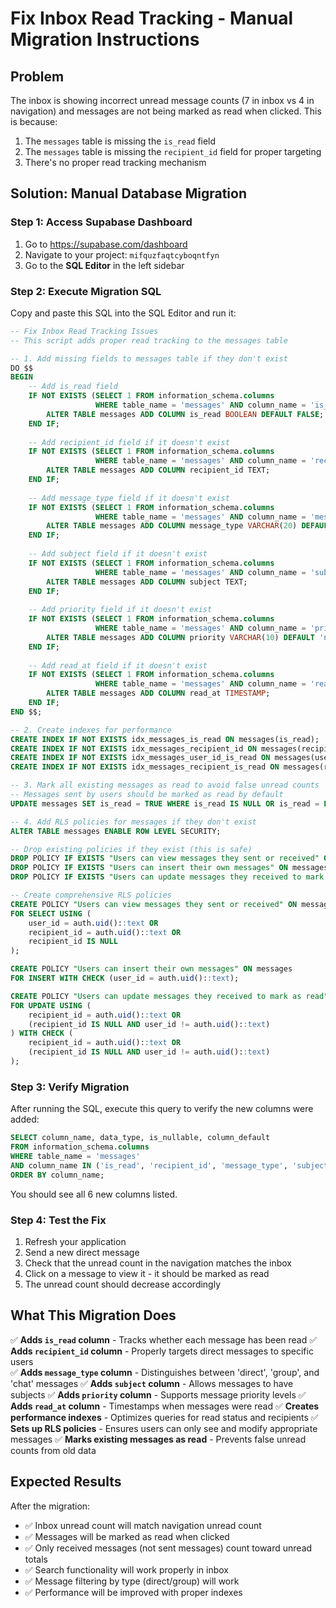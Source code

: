 # Fix Inbox Read Tracking - Manual Migration Instructions

## Problem
The inbox is showing incorrect unread message counts (7 in inbox vs 4 in navigation) and messages are not being marked as read when clicked. This is because:

1. The `messages` table is missing the `is_read` field
2. The `messages` table is missing the `recipient_id` field for proper targeting
3. There's no proper read tracking mechanism

## Solution: Manual Database Migration

### Step 1: Access Supabase Dashboard
1. Go to https://supabase.com/dashboard
2. Navigate to your project: `mifquzfaqtcyboqntfyn`
3. Go to the **SQL Editor** in the left sidebar

### Step 2: Execute Migration SQL

Copy and paste this SQL into the SQL Editor and run it:

```sql
-- Fix Inbox Read Tracking Issues
-- This script adds proper read tracking to the messages table

-- 1. Add missing fields to messages table if they don't exist
DO $$ 
BEGIN
    -- Add is_read field
    IF NOT EXISTS (SELECT 1 FROM information_schema.columns 
                   WHERE table_name = 'messages' AND column_name = 'is_read') THEN
        ALTER TABLE messages ADD COLUMN is_read BOOLEAN DEFAULT FALSE;
    END IF;
    
    -- Add recipient_id field if it doesn't exist
    IF NOT EXISTS (SELECT 1 FROM information_schema.columns 
                   WHERE table_name = 'messages' AND column_name = 'recipient_id') THEN
        ALTER TABLE messages ADD COLUMN recipient_id TEXT;
    END IF;
    
    -- Add message_type field if it doesn't exist
    IF NOT EXISTS (SELECT 1 FROM information_schema.columns 
                   WHERE table_name = 'messages' AND column_name = 'message_type') THEN
        ALTER TABLE messages ADD COLUMN message_type VARCHAR(20) DEFAULT 'direct';
    END IF;
    
    -- Add subject field if it doesn't exist
    IF NOT EXISTS (SELECT 1 FROM information_schema.columns 
                   WHERE table_name = 'messages' AND column_name = 'subject') THEN
        ALTER TABLE messages ADD COLUMN subject TEXT;
    END IF;
    
    -- Add priority field if it doesn't exist
    IF NOT EXISTS (SELECT 1 FROM information_schema.columns 
                   WHERE table_name = 'messages' AND column_name = 'priority') THEN
        ALTER TABLE messages ADD COLUMN priority VARCHAR(10) DEFAULT 'normal';
    END IF;
    
    -- Add read_at field if it doesn't exist
    IF NOT EXISTS (SELECT 1 FROM information_schema.columns 
                   WHERE table_name = 'messages' AND column_name = 'read_at') THEN
        ALTER TABLE messages ADD COLUMN read_at TIMESTAMP;
    END IF;
END $$;

-- 2. Create indexes for performance
CREATE INDEX IF NOT EXISTS idx_messages_is_read ON messages(is_read);
CREATE INDEX IF NOT EXISTS idx_messages_recipient_id ON messages(recipient_id);
CREATE INDEX IF NOT EXISTS idx_messages_user_id_is_read ON messages(user_id, is_read);
CREATE INDEX IF NOT EXISTS idx_messages_recipient_is_read ON messages(recipient_id, is_read) WHERE recipient_id IS NOT NULL;

-- 3. Mark all existing messages as read to avoid false unread counts
-- Messages sent by users should be marked as read by default
UPDATE messages SET is_read = TRUE WHERE is_read IS NULL OR is_read = FALSE;

-- 4. Add RLS policies for messages if they don't exist
ALTER TABLE messages ENABLE ROW LEVEL SECURITY;

-- Drop existing policies if they exist (this is safe)
DROP POLICY IF EXISTS "Users can view messages they sent or received" ON messages;
DROP POLICY IF EXISTS "Users can insert their own messages" ON messages;
DROP POLICY IF EXISTS "Users can update messages they received to mark as read" ON messages;

-- Create comprehensive RLS policies
CREATE POLICY "Users can view messages they sent or received" ON messages
FOR SELECT USING (
    user_id = auth.uid()::text OR 
    recipient_id = auth.uid()::text OR
    recipient_id IS NULL
);

CREATE POLICY "Users can insert their own messages" ON messages
FOR INSERT WITH CHECK (user_id = auth.uid()::text);

CREATE POLICY "Users can update messages they received to mark as read" ON messages
FOR UPDATE USING (
    recipient_id = auth.uid()::text OR 
    (recipient_id IS NULL AND user_id != auth.uid()::text)
) WITH CHECK (
    recipient_id = auth.uid()::text OR 
    (recipient_id IS NULL AND user_id != auth.uid()::text)
);
```

### Step 3: Verify Migration

After running the SQL, execute this query to verify the new columns were added:

```sql
SELECT column_name, data_type, is_nullable, column_default
FROM information_schema.columns 
WHERE table_name = 'messages' 
AND column_name IN ('is_read', 'recipient_id', 'message_type', 'subject', 'priority', 'read_at')
ORDER BY column_name;
```

You should see all 6 new columns listed.

### Step 4: Test the Fix

1. Refresh your application
2. Send a new direct message
3. Check that the unread count in the navigation matches the inbox
4. Click on a message to view it - it should be marked as read
5. The unread count should decrease accordingly

## What This Migration Does

✅ **Adds `is_read` column** - Tracks whether each message has been read
✅ **Adds `recipient_id` column** - Properly targets direct messages to specific users  
✅ **Adds `message_type` column** - Distinguishes between 'direct', 'group', and 'chat' messages
✅ **Adds `subject` column** - Allows messages to have subjects
✅ **Adds `priority` column** - Supports message priority levels
✅ **Adds `read_at` column** - Timestamps when messages were read
✅ **Creates performance indexes** - Optimizes queries for read status and recipients
✅ **Sets up RLS policies** - Ensures users can only see and modify appropriate messages
✅ **Marks existing messages as read** - Prevents false unread counts from old data

## Expected Results

After the migration:
- ✅ Inbox unread count will match navigation unread count
- ✅ Messages will be marked as read when clicked
- ✅ Only received messages (not sent messages) count toward unread totals
- ✅ Search functionality will work properly in inbox
- ✅ Message filtering by type (direct/group) will work
- ✅ Performance will be improved with proper indexes